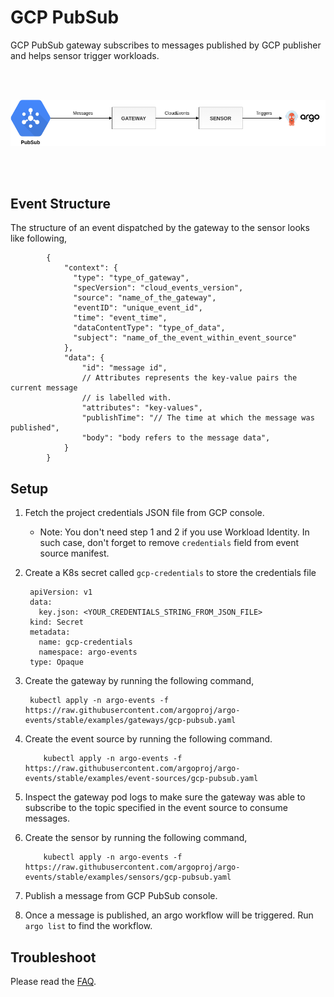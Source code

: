 # GCP PubSub

GCP PubSub gateway subscribes to messages published by GCP publisher and helps sensor trigger workloads.

<br/>
<br/>

<p align="center">
  <img src="https://github.com/argoproj/argo-events/blob/master/docs/assets/pubsub-setup.png?raw=true" alt="GCP PubSub Setup"/>
</p>

<br/>
<br/>

## Event Structure

The structure of an event dispatched by the gateway to the sensor looks like following,

            {
                "context": {
                  "type": "type_of_gateway",
                  "specVersion": "cloud_events_version",
                  "source": "name_of_the_gateway",
                  "eventID": "unique_event_id",
                  "time": "event_time",
                  "dataContentType": "type_of_data",
                  "subject": "name_of_the_event_within_event_source"
                },
                "data": {
                    "id": "message id",
                    // Attributes represents the key-value pairs the current message
                    // is labelled with.
                    "attributes": "key-values",
                    "publishTime": "// The time at which the message was published",
                  	"body": "body refers to the message data",
                }
            }

## Setup

1. Fetch the project credentials JSON file from GCP console.
      - Note: You don't need step 1 and 2 if you use Workload Identity. In such case, don't forget to remove `credentials` field from event source manifest.

2. Create a K8s secret called `gcp-credentials` to store the credentials file

        apiVersion: v1
        data:
          key.json: <YOUR_CREDENTIALS_STRING_FROM_JSON_FILE>
        kind: Secret
        metadata:
          name: gcp-credentials
          namespace: argo-events
        type: Opaque

3. Create the gateway by running the following command,

        kubectl apply -n argo-events -f https://raw.githubusercontent.com/argoproj/argo-events/stable/examples/gateways/gcp-pubsub.yaml

4. Create the event source by running the following command.
   
           kubectl apply -n argo-events -f https://raw.githubusercontent.com/argoproj/argo-events/stable/examples/event-sources/gcp-pubsub.yaml

5. Inspect the gateway pod logs to make sure the gateway was able to subscribe to the topic specified in the event source to consume messages.

6. Create the sensor by running the following command,
   
           kubectl apply -n argo-events -f https://raw.githubusercontent.com/argoproj/argo-events/stable/examples/sensors/gcp-pubsub.yaml

7. Publish a message from GCP PubSub console.

8. Once a message is published, an argo workflow will be triggered. Run `argo list` to find the workflow. 

## Troubleshoot
Please read the [FAQ](https://argoproj.github.io/argo-events/FAQ/).
